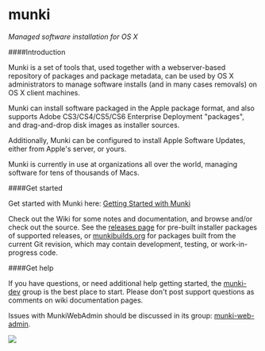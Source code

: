 munki
=====

_Managed software installation for OS X_

####Introduction

Munki is a set of tools that, used together with a webserver-based repository of packages and package metadata, can be used by OS X administrators to manage software installs (and in many cases removals) on OS X client machines.

Munki can install software packaged in the Apple package format, and also supports Adobe CS3/CS4/CS5/CS6 Enterprise Deployment "packages", and drag-and-drop disk images as installer sources.

Additionally, Munki can be configured to install Apple Software Updates, either from Apple's server, or yours.

Munki is currently in use at organizations all over the world, managing software for tens of thousands of Macs.

####Get started

Get started with Munki here: [Getting Started with Munki](https://github.com/munki/munki/wiki/)

Check out the Wiki for some notes and documentation, and browse and/or check out the source. See the [releases page](https://github.com/munki/munki/releases) for pre-built installer packages of supported releases, or [munkibuilds.org](https://munkibuilds.org) for packages built from the current Git revision, which may contain development, testing, or work-in-progress code.

####Get help

If you have questions, or need additional help getting started, the [munki-dev](http://groups.google.com/group/munki-dev) group is the best place to start. Please don't post support questions as comments on wiki documentation pages.

Issues with MunkiWebAdmin should be discussed in its group: [munki-web-admin](http://groups.google.com/group/munki-web-admin).

![](https://github.com/munki/munki/wiki/images/managed_software_center.png)
